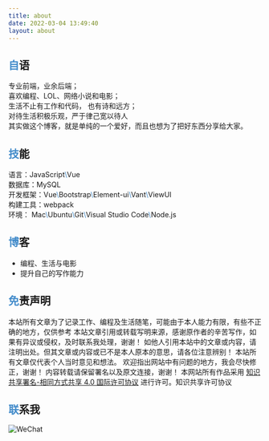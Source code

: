 ```yaml
---
title: about
date: 2022-03-04 13:49:40
layout: about
---
```


## <span style="color:#428bca">自</span>语

专业前端，业余后端；<br/>
喜欢编程、LOL、网络小说和电影；<br/>
生活不止有工作和代码， 也有诗和远方； <br/>
对待生活积极乐观，严于律己宽以待人 <br/>
其实做这个博客，就是单纯的一个爱好，而且也想为了把好东西分享给大家。

## <span style="color:#428bca">技</span>能

语言：JavaScript<span style="color:#428bca">\\</span>Vue <br/>
数据库：MySQL <br/>
开发框架：Vue<span style="color:#428bca">\\</span>Bootstrap<span style="color:#428bca">\\</span>Element-ui<span style="color:#428bca">\\</span>Vant<span style="color:#428bca">\\</span>ViewUI <br/>
构建工具：webpack <br/>
环境： Mac<span style="color:#428bca">\\</span>Ubuntu<span style="color:#428bca">\\</span>Git<span style="color:#428bca">\\</span>Visual Studio Code<span style="color:#428bca">\\</span>Node.js

## <span style="color:#428bca">博</span>客

- 编程、生活与电影
- 提升自己的写作能力

## <span style="color:#428bca">免</span>责声明

本站所有文章为了记录工作、编程及生活随笔，可能由于本人能力有限，有些不正确的地方，仅供参考
本站文章引用或转载写明来源，感谢原作者的辛苦写作，如果有异议或侵权，及时联系我处理，谢谢！
如他人引用本站中的文章或内容，请注明出处。但其文章或内容或已不是本人原本的意思，请各位注意辨别！
本站所有文章仅代表个人当时意见和想法。
欢迎指出网站中有问题的地方，我会尽快修正，谢谢！
内容转载请保留署名以及原文连接，谢谢！
本网站所有作品采用 [知识共享署名-相同方式共享 4.0 国际许可协议](https://creativecommons.org/licenses/by-sa/4.0/deed.zh) 进行许可。知识共享许可协议

## <span style="color:#428bca">联</span>系我

![WeChat](./images/common/wechat.png)
